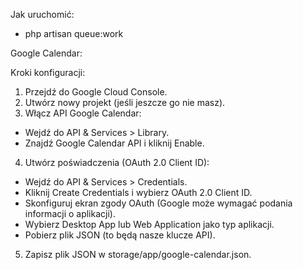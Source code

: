 Jak uruchomić:

 - php artisan queue:work


Google Calendar:

Kroki konfiguracji:
 1. Przejdź do Google Cloud Console.
 2. Utwórz nowy projekt (jeśli jeszcze go nie masz).
 3. Włącz API Google Calendar:
   - Wejdź do API & Services > Library.
   - Znajdź Google Calendar API i kliknij Enable.
 4. Utwórz poświadczenia (OAuth 2.0 Client ID):
   - Wejdź do API & Services > Credentials.
   - Kliknij Create Credentials i wybierz OAuth 2.0 Client ID.
   - Skonfiguruj ekran zgody OAuth (Google może wymagać podania informacji o aplikacji).
   - Wybierz Desktop App lub Web Application jako typ aplikacji.
   - Pobierz plik JSON (to będą nasze klucze API).
 5. Zapisz plik JSON w storage/app/google-calendar.json.
